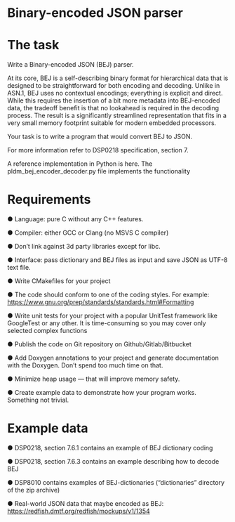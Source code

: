 # Binary-encoded JSON parser
# The task
Write a Binary-encoded JSON (BEJ) parser.

At its core, BEJ is a self-describing binary format for hierarchical data that is designed to
be straightforward for both encoding and decoding. Unlike in ASN.1, BEJ uses no contextual encodings; everything is explicit and direct. While this requires the insertion of a bit more metadata into BEJ-encoded data, the tradeoff benefit is that no lookahead is required in the decoding process. The result is a significantly streamlined representation that fits in a very small memory footprint suitable for modern embedded processors.

Your task is to write a program that would convert BEJ to JSON.

For more information refer to DSP0218 specification, section 7.

A reference implementation in Python is here. The pldm_bej_encoder_decoder.py file implements the functionality


# Requirements
● Language: pure C without any C++ features.

● Compiler: either GCC or Clang (no MSVS C compiler)

● Don’t link against 3d party libraries except for libc.

● Interface: pass dictionary and BEJ files as input and save JSON as UTF-8 text file.

● Write CMakefiles for your project

● The code should conform to one of the coding styles. For example: https://www.gnu.org/prep/standards/standards.html#Formatting

● Write unit tests for your project with a popular UnitTest framework like GoogleTest or any other. It is time-consuming so you may cover only selected complex functions

● Publish the code on Git repository on Github/Gitlab/Bitbucket

● Add Doxygen annotations to your project and generate documentation with the Doxygen. Don’t spend too much time on that.

● Minimize heap usage — that will improve memory safety.

● Create example data to demonstrate how your program works. Something not trivial.


# Example data
● DSP0218, section 7.6.1 contains an example of BEJ dictionary coding

● DSP0218, section 7.6.3 contains an example describing how to decode BEJ

● DSP8010 contains examples of BEJ-dictionaries (“dictionaries” directory of the zip archive)

● Real-world JSON data that maybe encoded as BEJ: https://redfish.dmtf.org/redfish/mockups/v1/1354

